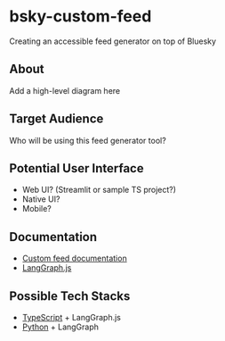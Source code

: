 # bsky-custom-feed
Creating an accessible feed generator on top of Bluesky

## About
Add a high-level diagram here
## Target Audience
Who will be using this feed generator tool? 
## Potential User Interface
- Web UI? (Streamlit or sample TS project?)
- Native UI?
- Mobile?
## Documentation
- [Custom feed documentation](https://docs.bsky.app/docs/starter-templates/custom-feeds)
- [LangGraph.js](https://github.com/bluesky-social/feed-generator)
## Possible Tech Stacks
- [TypeScript](https://github.com/bluesky-social/feed-generator) + LangGraph.js
- [Python](https://github.com/MarshalX/bluesky-feed-generator) + LangGraph
